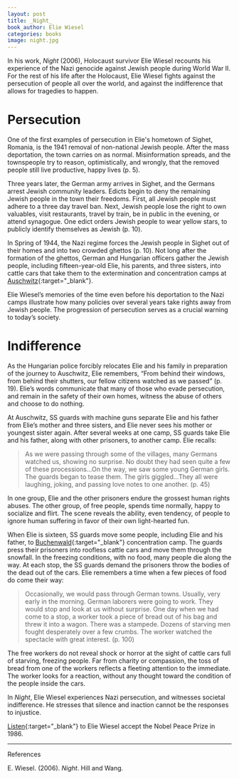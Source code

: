 ```yaml
---
layout: post
title: _Night_
book_author: Elie Wiesel
categories: books
image: night.jpg
---
```



In his work, _Night_ (2006), Holocaust survivor Elie Wiesel recounts his experience of the Nazi genocide against Jewish people during World War II. For the rest of his life after the Holocaust, Elie Wiesel fights against the persecution of people all over the world, and against the indifference that allows for tragedies to happen.


# Persecution

One of the first examples of persecution in Elie's hometown of Sighet, Romania, is the 1941 removal of non-national Jewish people. After the mass deportation, the town carries on as normal. Misinformation spreads, and the townspeople try to reason, optimistically, and wrongly, that the removed people still live productive, happy lives (p. 5).

Three years later, the German army arrives in Sighet, and the Germans arrest Jewish community leaders. Edicts begin to deny the remaining Jewish people in the town their freedoms. First, all Jewish people must adhere to a three day travel ban. Next, Jewish people lose the right to own valuables, visit restaurants, travel by train, be in public in the evening, or attend synagogue. One edict orders Jewish people to wear yellow stars, to publicly identify themselves as Jewish (p. 10).

In Spring of 1944, the Nazi regime forces the Jewish people in Sighet out of their homes and into two crowded ghettos (p. 10). Not long after the formation of the ghettos, German and Hungarian officers gather the Jewish people, including fifteen-year-old Elie, his parents, and three sisters, into cattle cars that take them to the extermination and concentration camps at [Auschwitz][1]{:target="_blank"}.

Elie Wiesel’s memories of the time even before his deportation to the Nazi camps illustrate how many policies over several years take rights away from Jewish people. The progression of persecution serves as a crucial warning to today’s society.

# Indifference

As the Hungarian police forcibly relocates Elie and his family in preparation of the journey to Auschwitz, Elie remembers, “From behind their windows, from behind their shutters, our fellow citizens watched as we passed” (p. 19). Elie’s words communicate that many of those who evade persecution, and remain in the safety of their own homes, witness the abuse of others and choose to do nothing.

At Auschwitz, SS guards with machine guns separate Elie and his father from Elie’s mother and three sisters, and Elie never sees his mother or youngest sister again. After several weeks at one camp, SS guards take Elie and his father, along with other prisoners, to another camp. Elie recalls:

> As we were passing through some of the villages, many Germans watched us, showing no surprise. No doubt they had seen quite a few of these processions...On the way, we saw some young German girls. The guards began to tease them. The girls giggled...They all were laughing, joking, and passing love notes to one another. (p. 45)

In one group, Elie and the other prisoners endure the grossest human rights abuses. The other group, of free people, spends time normally, happy to socialize and flirt. The scene reveals the ability, even tendency, of people to ignore human suffering in favor of their own light-hearted fun.

When Elie is sixteen, SS guards move some people, including Elie and his father, to [Buchenwald][2]{:target="_blank"} concentration camp. The guards press their prisoners into roofless cattle cars and move them through the snowfall. In the freezing conditions, with no food, many people die along the way. At each stop, the SS guards demand the prisoners throw the bodies of the dead out of the cars. Elie remembers a time when a few pieces of food do come their way:

> Occasionally, we would pass through German towns. Usually, very early in the morning. German laborers were going to work. They would stop and look at us without surprise. One day when we had come to a stop, a worker took a piece of bread out of his bag and threw it into a wagon. There was a stampede. Dozens of starving men fought desperately over a few crumbs. The worker watched the spectacle with great interest. (p. 100)

The free workers do not reveal shock or horror at the sight of cattle cars full of starving, freezing people. Far from charity or compassion, the toss of bread from one of the workers reflects a fleeting attention to the immediate. The worker looks for a reaction, without any thought toward the condition of the people inside the cars.

In _Night_, Elie Wiesel experiences Nazi persecution, and witnesses societal indifference. He stresses that silence and inaction cannot be the responses to injustice.

[Listen][3]{:target="_blank"} to Elie Wiesel accept the Nobel Peace Prize in 1986.

---
References

E. Wiesel. (2006). _Night_. Hill and Wang.

[1]: https://encyclopedia.ushmm.org/content/en/article/auschwitz
[2]: https://encyclopedia.ushmm.org/content/en/article/buchenwald
[3]: https://www.nobelprize.org/prizes/peace/1986/wiesel/acceptance-speech/
